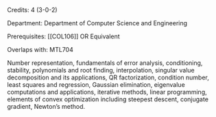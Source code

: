 Credits: 4 (3-0-2)

Department: Department of Computer Science and Engineering

Prerequisites: [[COL106]] OR Equivalent

Overlaps with: MTL704

Number representation, fundamentals of error analysis, conditioning, stability, polynomials and root finding, interpolation, singular value decomposition and its applications, QR factorization, condition number, least squares and regression, Gaussian elimination, eigenvalue computations and applications, iterative methods, linear programming, elements of convex optimization including steepest descent, conjugate gradient, Newton’s method.